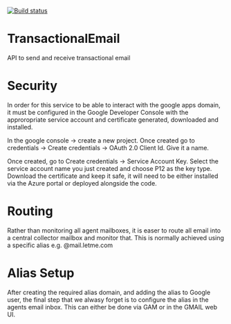 [![Build status](https://ci.appveyor.com/api/projects/status/30oigl97pus96de3/branch/master?svg=true)](https://ci.appveyor.com/project/Development-LetMe/transactionalemail/branch/master)

# TransactionalEmail
API to send and receive transactional email

# Security
In order for this service to be able to interact with the google apps domain, it must be configured in the Google Developer Console with the approropriate service account and certificate generated, downloaded and installed.

In the google console -> create a new project. Once created go to credentials -> Create credentials -> OAuth 2.0 Client Id. Give it a name.

Once created, go to Create credentials -> Service Account Key. Select the service account name you just created and choose P12 as the key type. Download the certificate and keep it safe, it will need to be either installed via the Azure portal or deployed alongside the code.

# Routing
Rather than monitoring all agent mailboxes, it is easer to route all email into a central collector mailbox and monitor that. This is normally achieved using a specific alias e.g. @mail.letme.com

# Alias Setup
After creating the required alias domain, and adding the alias to Google user, the final step that we alwasy forget is to configure the alias in the agents email inbox. This can either be done via GAM or in the GMAIL web UI.
